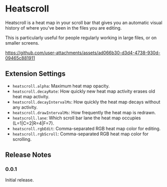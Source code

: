 # Heatscroll

Heatscroll is a heat map in your scroll bar that gives you an automatic visual history of where you've been in the files you are editing.

This is particularly useful for people regularly working in large files, or on smaller screens.

https://github.com/user-attachments/assets/ad066b30-d3d4-4738-930d-09465c881911

## Extension Settings

* `heatscroll.alpha`: Maximum heat map opacity.
* `heatscroll.decayRate`: How quickly new heat map activity erases old heat map activity.
* `heatscroll.decayIntervalMs`: How quickly the heat map decays without any activity.
* `heatscroll.drawIntervalMs`: How frequently the heat map is redrawn.
* `heatscroll.lane`: Which scroll bar lane the heat map occupies (L=1|C=2|R=4|F=7).
* `heatscroll.rgbEdit`: Comma-separated RGB heat map color for editing.
* `heatscroll.rgbScroll`: Comma-separated RGB heat map color for scrolling.

## Release Notes

### 0.0.1

Initial release.
